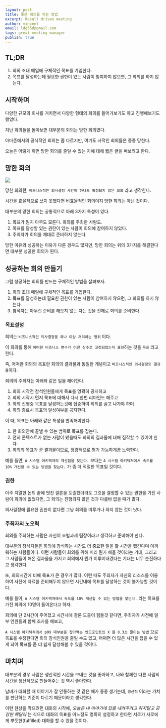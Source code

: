 ```yaml
---
layout: post
title: 좋은 회의를 하는 방법
excerpt: Result driven meeting
author: vincent
email: ldg55d@gmail.com
tags: great meeting manager
publish: true
---
```


## TL;DR

1. 회의 초대 메일에 구체적인 목표를 기입한다.
2. 목표를 달성하는데 필요한 권한이 있는 사람이 참여하지 않으면, 그 회의를 하지 않는다.

## 시작하며

다양한 규모의 회사를 거치면서 다양한 형태의 회의를 들어가보기도 하고 진행해보기도 했었다.

지난 회의들을 돌아보면 대부분의 회의는 망한 회의였다. 

아마존에서의 공식적인 회의는 좀 다르지만, 여기도 사적인 회의들은 종종 망한다.

오늘은 어떻게 하면 망한 회의를 줄일 수 있는 지에 대해 짧은 글을 써보려고 한다.

## 망한 회의

![](https://bookboon.com/blog/wp-content/uploads/sites/5/2017/02/soft-skill-meeting-management-ebooks-bookboon-bl.jpg)

망한 회의란, `비즈니스적인 의사결정 사안이 하나도 확정되지 않은 회의` 라고 생각한다. 

시간을 효율적으로 쓰지 못했다면 비효율적인 회의이지 망한 회의는 아닌 것이다.

대부분의 망한 회의는 공통적으로 아래 3가지 특성이 있다.

1. 목표가 뭔지 아무도 모른다. 회의를 주최한 사람도.
2. 목표를 달성할 있는 권한이 있는 사람이 회의에 참여하지 않았다.
3. 주최자가 회의를 제대로 준비하지 않는다.

망한 이유와 성공하는 이유가 다른 경우도 많지만, 망한 회의는 위의 3가지를 해결한다면 대부분 성공한 회의가 된다.

## 성공하는 회의 만들기

그럼 성공하는 회의를 만드는 구체적인 방법을 살펴보자.

1. 회의 초대 메일에 구체적인 목표를 기입한다.
2. 목표를 달성하는데 필요한 권한이 있는 사람이 참여하지 않으면, 그 회의를 하지 않는다.
3. 참석자는 아무런 준비를 해오지 않는 다는 것을 전제로 회의를 준비한다.

### 목표설정

회의는 `비즈니스적인 의사결정을 하나 이상 처리하는 행위` 이다. 

이 회의를 통해 `어떠한 비즈니스 변수가 어떤 상수로 고정되었는지 표현`하는 것을 `목표` 라고 한다. 

즉, 어떠한 회의의 목표란 회의의 결과물과 동일한 개념이고 `비즈니스적인 의사결정의 결과물`이다.

회의의 주최자는 아래와 같은 일을 해야한다.

1. 회의 시작전 참석인원들에게 목표를 명확히 공지하고
2. 회의 시작시 먼저 목표에 대해서 다시 한번 리마인드 해주고
3. 회의 진행중 목표를 달성하는것에 집중하여 회의를 끌고 나가야 하며
4. 회의 종료시 목표의 달성여부를 공지한다.

이 때, 목표는 아래와 같은 특성을 만족해야한다.

1. 한 회의안에 끝낼 수 있는 범위로 목표를 잡는다.
2. 전혀 콘텍스트가 없는 사람이 봤을때도 회의의 결과물에 대해 짐작할 수 있어야 한다.
3. 회의의 목표가 곧 결과물이므로, 정량적으로 평가 가능하게끔 노력한다.

예를 들면,
`A 시스템 아키텍쳐의 개선점을 찾는다.` 보다는 
`A 시스템 아키텍쳐에서 속도를 10% 개선할 수 있는 방법을 찾는다.` 가 좀 더 적절한 목표일 것이다.

### 권한

아주 치열한 논의 끝에 멋진 결론을 도출했더라도 그것을 결정할 수 있는 권한을 가진 사람이 회의에 없었다면, 
그 회의는 진행되지 않은 것과 다를바 없을 때가 많다.

의사결정에 필요한 권한이 없다면 그냥 회의를 미루거나 하지 않는 것이 낫다.

### 주최자의 노오력

회의를 주최하는 사람은 자신이 조별과제 팀장이라고 생각하고 준비해야 한다.

대부분의 참석자들은 회의에 참석하는 시간도 더 중요한 일을 할 시간을 뺐긴다며 아까워하는 사람들이다. 
이런 사람들이 회의를 위해 미리 뭔가 해올 것이라는 기대, 그리고 그 사람들이 해온 결과물을 가지고 회의에서 뭔가 이루어내겠다는 기대는 너무 순진하다고 생각한다.

또, 회의시간에 비해 목표가 큰 경우가 많다.
이런 때도 주최자가 자신의 리소스를 이용하여 사전에 자료를 준비해두지 않으면 시간내에 목표를 달성하는 것이 불가능할 것이다.

예를 들어, `A 시스템 아키텍쳐에서 속도를 10% 개선할 수 있는 방법을 찾는다.` 라는 목표를 가진 회의에 10명이 들어온다고 하자.  

회의에 단 2시간이 주어졌고 시간내에 결론 도출이 힘들것 같다면, 주최자가 사전에 일부 인원들과 함께 조사를 해보고,

`A 시스템 아키텍쳐에서 p99 대부분을 잡아먹는 엔드포인트인 X 를 0.3초 줄이는 방법` 으로 목표를 수정한다면 회의 참석인원을 줄일 수도 있고, 어쩌면 더 많은 시간을 잡을 수 있게 되어
목표를 좀 더 쉽게 달성해볼 수 있을 것이다.

## 마치며

대부분의 경우 사람은 생산적인 시간을 보내는 것을 좋아하고, 나와 함께한 다른 사람의 시간을 생산적으로 만들어주는 것 역시 좋아한다.

남녀가 대화할 때 이야기가 잘 안통하는 것 같은 때가 종종 생기는데, `생산적` 이라는 가치를 판단하는 기준이 다르기 때문이라고 생각한다.

이런 현상을 막으려면 대화의 시작에,
*오늘은 내 이야기에 답을 내려주려고 하지말고 공감만 해달라* 는 식으로 대화의 목표를 어느정도 명확히 설정하고 한다면 서로가 서로에게 뿌듯한(fulfilled) 대화를 할 수 있을 것이다.
